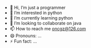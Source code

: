- 👋 Hi, I’m just a programmer
- 👀 I’m interested in python
- 🌱 I’m currently learning python
- 💞️ I’m looking to collaborate on java
- 📫 How to reach me oncgz@126.com
- 😄 Pronouns: ...
- ⚡ Fun fact: ...

<!---
onecgz/onecgz is a ✨ special ✨ repository because its `README.md` (this file) appears on your GitHub profile.
You can click the Preview link to take a look at your changes.
--->
